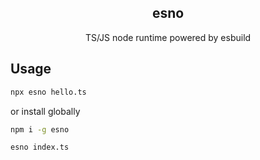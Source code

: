 <h2 align='center'>esno</h2>

<p align='center'>TS/JS node runtime powered by esbuild</p>

## Usage

```bash
npx esno hello.ts
```

or install globally

```bash
npm i -g esno

esno index.ts
```
